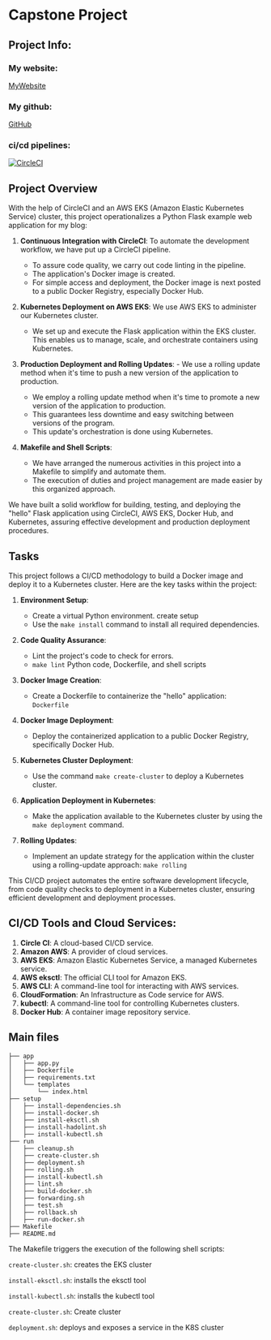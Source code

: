 # Capstone Project

## Project Info:
### My website: 
[MyWebsite](http://ae52e4b93953846c8b3e53df4d72e359-719839978.us-west-2.elb.amazonaws.com/)
### My github: 
[GitHub](https://github.com/nickyallien6644/Uda-Captone)
### ci/cd pipelines: 
[![CircleCI](https://dl.circleci.com/status-badge/img/gh/nickyallien6644/Uda-Captone/tree/main.svg?style=svg&circle-token=14278455b07ed7b23061a287b62a3b05dce69834)](https://app.circleci.com/pipelines/github/nickyallien6644/Uda-Captone/5/workflows/eb8325d7-4cbe-4960-8428-71a399fedee6/jobs/6)

## Project Overview

With the help of CircleCI and an AWS EKS (Amazon Elastic Kubernetes Service) cluster, this project operationalizes a Python Flask example web application for my blog:

1. **Continuous Integration with CircleCI**: To automate the development workflow, we have put up a CircleCI pipeline.
   - To assure code quality, we carry out code linting in the pipeline.
   - The application's Docker image is created.
   - For simple access and deployment, the Docker image is next posted to a public Docker Registry, especially Docker Hub.

2. **Kubernetes Deployment on AWS EKS**: We use AWS EKS to administer our Kubernetes cluster.
   - We set up and execute the Flask application within the EKS cluster. This enables us to manage, scale, and orchestrate containers using Kubernetes.

3. **Production Deployment and Rolling Updates**: - We use a rolling update method when it's time to push a new version of the application to production.
   - We employ a rolling update method when it's time to promote a new version of the application to production.
   - This guarantees less downtime and easy switching between versions of the program.
   - This update's orchestration is done using Kubernetes.

4. **Makefile and Shell Scripts**: 
   - We have arranged the numerous activities in this project into a Makefile to simplify and automate them. 
   - The execution of duties and project management are made easier by this organized approach.

We have built a solid workflow for building, testing, and deploying the "hello" Flask application using CircleCI, AWS EKS, Docker Hub, and Kubernetes, assuring effective development and production deployment procedures.

## Tasks

This project follows a CI/CD methodology to build a Docker image and deploy it to a Kubernetes cluster. Here are the key tasks within the project:

1. **Environment Setup**:
   - Create a virtual Python environment. create setup
   - Use the `make install` command to install all required dependencies.

2. **Code Quality Assurance**:
   - Lint the project's code to check for errors.
   - `make lint` Python code, Dockerfile, and shell scripts

3. **Docker Image Creation**:
   - Create a Dockerfile to containerize the "hello" application: `Dockerfile`

4. **Docker Image Deployment**:
   - Deploy the containerized application to a public Docker Registry, specifically Docker Hub.

5. **Kubernetes Cluster Deployment**:
   - Use the command `make create-cluster` to deploy a Kubernetes cluster.

6. **Application Deployment in Kubernetes**:
   - Make the application available to the Kubernetes cluster by using the `make deployment` command.

7. **Rolling Updates**:
   - Implement an update strategy for the application within the cluster using a rolling-update approach: `make rolling`


This CI/CD project automates the entire software development lifecycle, from code quality checks to deployment in a Kubernetes cluster, ensuring efficient development and deployment processes.

## CI/CD Tools and Cloud Services:

1. **Circle CI**: A cloud-based CI/CD service.
2. **Amazon AWS**: A provider of cloud services.
3. **AWS EKS**: Amazon Elastic Kubernetes Service, a managed Kubernetes service.
4. **AWS eksctl**: The official CLI tool for Amazon EKS.
5. **AWS CLI**: A command-line tool for interacting with AWS services.
6. **CloudFormation**: An Infrastructure as Code service for AWS.
7. **kubectl**: A command-line tool for controlling Kubernetes clusters.
8. **Docker Hub**: A container image repository service.

## Main files

```shell
├── app
│   ├── app.py
│   ├── Dockerfile
│   ├── requirements.txt
│   └── templates
│       └── index.html
├── setup
│   ├── install-dependencies.sh
│   ├── install-docker.sh
│   ├── install-eksctl.sh
│   ├── install-hadolint.sh
│   ├── install-kubectl.sh
├── run
│   ├── cleanup.sh
│   ├── create-cluster.sh
│   ├── deployment.sh
│   ├── rolling.sh
│   ├── install-kubectl.sh
│   ├── lint.sh
│   ├── build-docker.sh
│   ├── forwarding.sh
│   ├── test.sh
│   ├── rollback.sh
│   ├── run-docker.sh
├── Makefile
├── README.md
```

The Makefile triggers the execution of the following shell scripts:

```create-cluster.sh```: creates the EKS cluster

```install-eksctl.sh```: installs the eksctl tool

```install-kubectl.sh```: installs the kubectl tool

```create-cluster.sh```: Create cluster

```deployment.sh```: deploys and exposes a service in the K8S cluster
